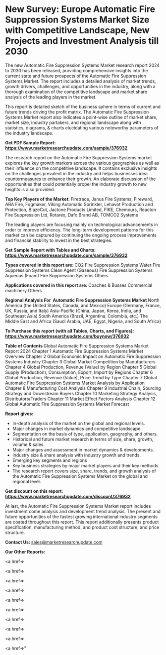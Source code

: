 # New Survey: Europe Automatic Fire Suppression Systems Market Size with Competitive Landscape, New Projects and Investment Analysis till 2030

The new Automatic Fire Suppression Systems Market research report 2024 to 2030 has been released, providing comprehensive insights into the current state and future prospects of the Automatic Fire Suppression Systems Market. The report includes a detailed analysis of market trends, growth drivers, challenges, and opportunities in the industry, along with a thorough examination of the competitive landscape and market share analysis of the leading players in the market.

This report is detailed sketch of the business sphere in terms of current and future trends driving the profit matrix. The Automatic Fire Suppression Systems Market report also indicates a point-wise outline of market share, market size, industry partakers, and regional landscape along with statistics, diagrams, &amp; charts elucidating various noteworthy parameters of the industry landscape.

<strong><b>Get PDF Sample Report: <a href=https://www.marketresearchupdate.com/sample/376932>https://www.marketresearchupdate.com/sample/376932</a></b></strong>

The research report on the Automatic Fire Suppression Systems market explores the key growth markers across the various geographies as well as their influence on the competitive landscape. It contains exclusive insights on the challenges prevalent in the industry and helps businesses idea countermeasures to enhance their growth. An elaborate discussion of the opportunities that could potentially propel the industry growth to new heights is also provided.

<strong><b>Top Key Players of the Market:
</b></strong>Firetrace, Janus Fire Systems, Fireward, ARA Fire, Fogmaker, Viking Automatic Sprinkler, Lehavot Production and Protection, BlazeCut, Jactone Products Limited, FIKE, Chemours, Reacton Fire Suppression Ltd, Rotarex, Dafo Brand AB, TOMCO2 Systems<strong><b>
</b></strong>

The leading players are focusing mainly on technological advancements in order to improve efficiency. The long-term development patterns for this market can be captured by continuing the ongoing process improvements and financial stability to invest in the best strategies.

<strong><b>Get Sample Report with Tables and Charts: <a href=https://www.marketresearchupdate.com/sample/376932>https://www.marketresearchupdate.com/sample/376932</a></b></strong>

<strong><b>Types covered in this report are:
</b></strong>CO2 Fire Suppression Systems
Water Fire Suppression Systems
Clean Agent (Gaseous) Fire Suppression Systems
Aqueous (Foam) Fire Suppression Systems
Others<strong><b>
</b></strong>

<strong><b>Applications covered in this report are:
</b></strong>Coaches & Busses
Commercial machinery
Others<strong><b>
</b></strong>

<strong><b>Regional Analysis For  Automatic Fire Suppression Systems Market</b></strong><strong><b>
</b></strong>North America (the United States, Canada, and Mexico)
Europe (Germany, France, UK, Russia, and Italy)
Asia-Pacific (China, Japan, Korea, India, and Southeast Asia)
South America (Brazil, Argentina, Colombia, etc.)
The Middle East and Africa (Saudi Arabia, UAE, Egypt, Nigeria, and South Africa)

<strong><b>To Purchase this report (with all Tables, Charts, and Figures): <a href=https://www.marketresearchupdate.com/buynow/376932>https://www.marketresearchupdate.com/buynow/376932</a></b></strong>

<strong><b>Table of Contents</b></strong><strong><b>
</b></strong>Global Automatic Fire Suppression Systems Market Report 2024
Chapter 1 Automatic Fire Suppression Systems Market Overview
Chapter 2 Global Economic Impact on Automatic Fire Suppression Systems Industry
Chapter 3 Global Market Competition by Manufacturers
Chapter 4 Global Production, Revenue (Value) by Region
Chapter 5 Global Supply (Production), Consumption, Export, Import by Regions
Chapter 6 Global Production, Revenue (Value), Price Trend by Type
Chapter 7 Global Automatic Fire Suppression Systems Market Analysis by Application
Chapter 8 Manufacturing Cost Analysis
Chapter 9 Industrial Chain, Sourcing Strategy and Downstream Buyers
Chapter 10 Marketing Strategy Analysis, Distributors/Traders
Chapter 11 Market Effect Factors Analysis
Chapter 12 Global Automatic Fire Suppression Systems Market Forecast

<strong><b>Report gives:</b></strong>

- In-depth analysis of the market on the global and regional levels.
- Major changes in market dynamics and competitive landscape.
- Segmentation on the basis of type, application, geography, and others.
- Historical and future market research in terms of size, share, growth, volume &amp; sales.
- Major changes and assessment in market dynamics &amp; developments.
- Industry size &amp; share analysis with industry growth and trends.
- Emerging key segments and regions
- Key business strategies by major market players and their key methods.
- The research report covers size, share, trends, and growth analysis of the Automatic Fire Suppression Systems Market on the global and regional level.

<strong><b>Get discount on this report: <a href=https://www.marketresearchupdate.com/discount/376932>https://www.marketresearchupdate.com/discount/376932</a></b></strong>

At last, the Automatic Fire Suppression Systems Market report includes investment come analysis and development trend analysis. The present and future opportunities of the fastest growing international industry segments are coated throughout this report. This report additionally presents product specification, manufacturing method, and product cost structure, and price structure.

<strong><b>Contact Us:
</b></strong>sales@marketresearchupdate.com

<strong>Our Other Reports:</strong>

<a href=></a>

<a href=></a>

<a href=></a>

<a href=></a>

<a href=></a>

<a href=></a>

<a href=></a>

<a href=></a>

<a href=></a>

<a href=></a>"
